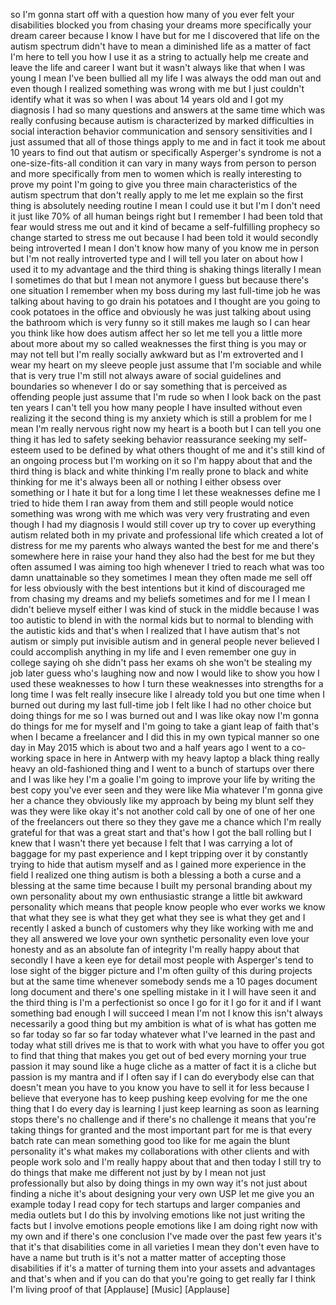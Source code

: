 
so I&#39;m gonna start off with a question
how many of you ever felt
your disabilities blocked you from
chasing your dreams more specifically
your dream career because I know I have
but for me I discovered that life on the
autism spectrum didn&#39;t have to mean a
diminished life as a matter of fact I&#39;m
here to tell you how I use it as a
string to actually help me create and
leave the life and career I want but it
wasn&#39;t always like that when I was young
I mean I&#39;ve been bullied all my life I
was always the odd man out and even
though I realized something was wrong
with me but I just couldn&#39;t identify
what it was so when I was about 14 years
old and I got my diagnosis I had so many
questions and answers at the same time
which was really confusing because
autism is characterized by marked
difficulties in social interaction
behavior communication and sensory
sensitivities and I just assumed that
all of those things apply to me and in
fact it took me about 10 years to find
out that autism or specifically
Asperger&#39;s syndrome is not a
one-size-fits-all condition it can vary
in many ways from person to person and
more specifically from men to women
which is really interesting to prove my
point I&#39;m going to give you three main
characteristics of the autism spectrum
that don&#39;t really apply to me let me
explain
so the first thing is absolutely needing
routine I mean I could use it but I&#39;m I
don&#39;t need it just like 70% of all human
beings right but I remember I had been
told that fear would stress me out and
it kind of became a self-fulfilling
prophecy so change started to stress me
out because I had been told it would
secondly being introverted I mean I
don&#39;t know how many of you know me in
person but I&#39;m not really introverted
type and I will tell you later on about
how I used it to my advantage and the
third thing is shaking things literally
I mean I sometimes do that but I mean
not anymore I guess but because there&#39;s
one situation I remember when my boss
during my last full-time job he was
talking about having to go drain his
potatoes
and I thought are you going to cook
potatoes in the office and obviously he
was just talking about using the
bathroom
which is very funny so it still makes me
laugh so I can hear you think like how
does autism affect her so let me tell
you a little more about more about my so
called weaknesses the first thing is you
may or may not tell but I&#39;m really
socially awkward but as I&#39;m extroverted
and I wear my heart on my sleeve people
just assume that I&#39;m sociable and while
that is very true I&#39;m still not always
aware of social guidelines and
boundaries so whenever I do or say
something that is perceived as offending
people just assume that I&#39;m rude so when
I look back on the past ten years I
can&#39;t tell you how many people I have
insulted without even realizing it the
second thing is my anxiety which is
still a problem for me I mean I&#39;m really
nervous right now my heart is a booth
but I can tell you one thing it has led
to safety seeking behavior reassurance
seeking my self-esteem used to be
defined by what others thought of me and
it&#39;s still kind of an ongoing process
but I&#39;m working on it so I&#39;m happy about
that and the third thing is black and
white thinking I&#39;m really prone to black
and white thinking for me it&#39;s always
been all or nothing I either obsess over
something or I hate it but for a long
time I let these weaknesses define me I
tried to hide them I ran away from them
and still people would notice something
was wrong with me which was very very
frustrating and even though I had my
diagnosis I would still cover up try to
cover up everything autism related both
in my private and professional life
which created a lot of distress for me
my parents who always wanted the best
for me and there&#39;s somewhere here in
raise your hand they also had the best
for me but they often assumed I was
aiming too high whenever I tried to
reach what was too damn unattainable so
they sometimes I mean they often made me
sell off for less obviously with the
best intentions but it kind of
discouraged me from chasing my dreams
and my beliefs sometimes and for me I I
mean I didn&#39;t believe myself either I
was kind of stuck in the middle because
I was too autistic to blend in with the
normal kids but to normal to blending
with the autistic kids and that&#39;s when I
realized that I have autism that&#39;s not
autism or simply put invisible autism
and in general people never believed I
could accomplish anything in my life and
I even remember one guy in college
saying oh she didn&#39;t pass her exams oh
she won&#39;t be stealing my job later
guess who&#39;s laughing now and now I would
like to show you how I used these
weaknesses to how I turn these
weaknesses into strengths for a long
time I was felt really insecure like I
already told you but one time when I
burned out during my last full-time job
I felt like I had no other choice but
doing things for me so I was burned out
and I was like okay now I&#39;m gonna do
things for me for myself and I&#39;m going
to take a giant leap of faith that&#39;s
when I became a freelancer and I did
this in my own typical manner so one day
in May 2015 which is about two and a
half years ago I went to a co-working
space in here in Antwerp with my heavy
laptop a black thing really heavy an
old-fashioned thing and I went to a
bunch of startups over there and I was
like hey I&#39;m a goalie I&#39;m going to
improve your life by writing the best
copy you&#39;ve ever seen and they were like
Mia whatever I&#39;m gonna give her a chance
they obviously like my approach by being
my blunt self they was they were like
okay it&#39;s not another cold call by one
of one of her one of the freelancers out
there so they they gave me a chance
which I&#39;m really grateful
for that was a great start and that&#39;s
how I got the ball rolling but I knew
that I wasn&#39;t there yet because I felt
that I was carrying a lot of baggage for
my past experience and I kept tripping
over it by constantly trying to hide
that autism myself and as I gained more
experience in the field I realized one
thing autism is both a blessing a both a
curse and a blessing at the same time
because I built my personal branding
about my own personality about my own
enthusiastic strange a little bit
awkward personality which means that
people know people who ever works we
know that what they see is what they get
what they see is what they get and I
recently I asked a bunch of customers
why they like working with me and they
all answered
we love your own synthetic personality
even love your honesty and as an
absolute fan of integrity I&#39;m really
happy about that
secondly I have a keen eye for detail
most people with Asperger&#39;s tend to lose
sight of the bigger picture
and I&#39;m often guilty of this during
projects but at the same time whenever
somebody sends me a 10 pages document
long document and there&#39;s one spelling
mistake in it I will have seen it and
the third thing is I&#39;m a perfectionist
so once I go for it I go for it and if I
want something bad enough I will succeed
I mean I&#39;m not I know this isn&#39;t always
necessarily a good thing but my ambition
is what of is what has gotten me so far
today so far so far today whatever what
I&#39;ve learned in the past and today what
still drives me is that to work with
what you have to offer you got to find
that thing that makes you get out of bed
every morning your true passion it may
sound like a huge cliche as a matter of
fact it is a cliche but passion is my
mantra and if I often say if I can do
everybody else can that doesn&#39;t mean you
have to you know you have to sell it for
less because I believe that everyone has
to keep pushing keep evolving for me the
one thing that I do every day is
learning I just keep learning as soon as
learning stops there&#39;s no challenge and
if there&#39;s no challenge it means that
you&#39;re taking things for granted and the
most important part for me is that every
batch rate can mean something good too
like for me again the blunt personality
it&#39;s what makes my collaborations with
other clients and with people work solo
and I&#39;m really happy about that and then
today I still try to do things that make
me different not just by by I mean not
just professionally but also by doing
things in my own way it&#39;s not just about
finding a niche it&#39;s about designing
your very own USP let me give you an
example today I read copy for tech
startups and larger companies and media
outlets but I do this by involving
emotions like not just writing the facts
but I involve emotions people emotions
like I am doing right now with my own
and if there&#39;s one conclusion I&#39;ve made
over the past few years it&#39;s that it&#39;s
that disabilities come in all varieties
I mean they don&#39;t even have to have a
name but truth is it&#39;s not a matter
matter of accepting those disabilities
if it&#39;s a matter of turning them into
your assets and advantages and that&#39;s
when and if you can do that you&#39;re going
to get really far I think I&#39;m living
proof of that
[Applause]
[Music]
[Applause]
